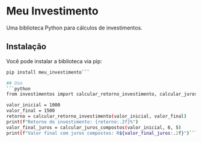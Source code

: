# Meu Investimento
Uma biblioteca Python para cálculos de investimentos.

## Instalação
Você pode instalar a biblioteca via pip:
```bash
pip install meu_investimento```

## Uso
```python
from investimentos import calcular_retorno_investimento, calcular_juros_compostos

valor_inicial = 1000
valor_final = 1500
retorno = calcular_retorno_investimento(valor_inicial, valor_final)
print(f"Retorno do investimento: {retorno:.2f}%")
valor_final_juros = calcular_juros_compostos(valor_inicial, 6, 5)
print(f"Valor final com juros compostos: R${valor_final_juros:.2f}")```